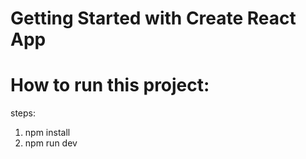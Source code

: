 # Getting Started with Create React App

# How to run this project:

steps:
1) npm install 
2) npm run dev

 


